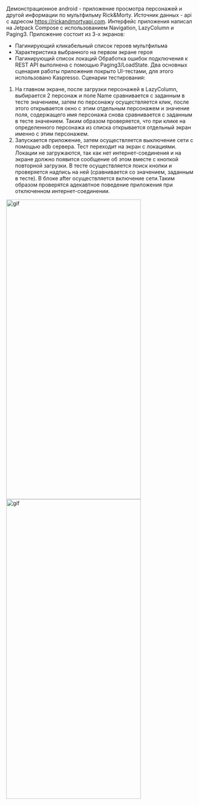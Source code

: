 Демонстрационное android - приложение просмотра персонажей и другой информации по мультфильму Rick&Morty. 
Источник данных -  api с адресом https://rickandmortyapi.com. Интерфейс приложения написал на Jetpack Compose с использованием Navigation, LazyColumn и Paging3.
Приложение состоит из 3-х экранов:
- Пагинирующий кликабельный список героев мультфильма 
- Характеристика выбранного на первом экране героя
- Пагинирующий список локаций
Обработка ошибок подключения к REST API выполнена с помощью Paging3/LoadState.
Два основных сценария работы приложения покрыто UI-тестами, для этого использовано Kaspresso.
Сценарии тестирования:
1) На главном экране, после загрузки персонажей в LazyColumn, выбирается 2 персонаж и поле Name сравнивается с заданным в тесте значением, затем по персонажу осуществляется клик, после этого открывается окно с этим отдельным персонажем и значение поля, содержащего имя персонажа снова сравнивается с заданным в тесте значением. Таким образом проверяется, что при клике на определенного персонажа из списка открывается отдельный экран именно с этим персонажем.
2) Запускается приложение, затем осуществляется выключение сети с помощью adb сервера. Тест переходит на экран с локациями. Локации не загружаются, так как нет интернет-соединения и на экране должно появится сообщение об этом вместе с кнопкой повторной загрузки. В тесте осуществляется поиск кнопки и проверяется надпись на ней (сравнивается со значением, заданным в тесте). В блоке after осуществляется включение сети.Таким образом проверятся адекавтное поведение приложения при отключенном интернет-соединении.


<img src="https://github.com/AlekseyFokin/RickMortyJetpackCompose/blob/main/presentation1.gif" alt="gif" width="360" height="800">
    

<img src="https://github.com/AlekseyFokin/RickMortyJetpackCompose/blob/main/presentation2.gif" alt="gif" width="360" height="800">

  
